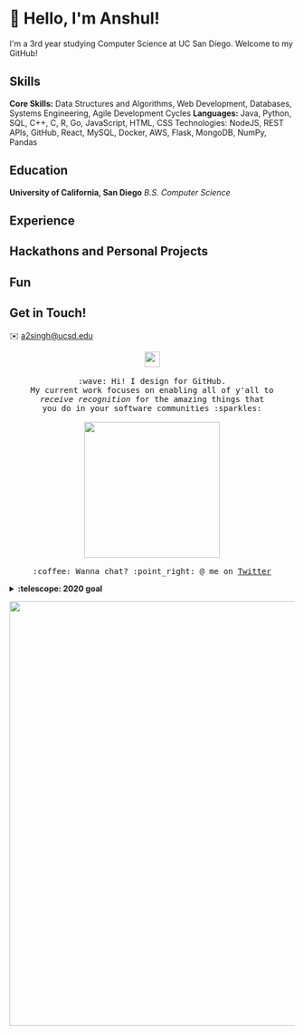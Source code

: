 # 👋 Hello, I'm Anshul!
I'm a 3rd year studying Computer Science at UC San Diego. Welcome to my GitHub!

## Skills
<b>Core Skills:</b> Data Structures and Algorithms, Web Development, Databases, Systems Engineering, Agile Development Cycles
<b>Languages:</b> Java, Python, SQL, C++, C, R, Go, JavaScript, HTML, CSS
</b>Technologies:</b> NodeJS, REST APIs, GitHub, React, MySQL, Docker, AWS, Flask, MongoDB, NumPy, Pandas

## Education
<b>University of California, San Diego</b> <i>B.S. Computer Science</i>
## Experience

## Hackathons and Personal Projects

## Fun

## Get in Touch!
✉️   a2singh@ucsd.edu

<p align="center">
  <img src="https://github.com/anshulsinghh/anshulsinghh/blob/master/dino.gif" width="27px">
  <br><br>
  <samp>
    :wave: Hi! I design for GitHub.
    <br>My current work focuses on enabling all of y'all to
      <br><em>receive recognition</em> for the amazing things that
    <br>you do in your software communities :sparkles:<br><br>
    <img src="https://i.imgur.com/kdKhgx6.gif" width="240px" align="center">
    <br><br>:coffee: Wanna chat? :point_right: @ me on <a href="https://twitter.com/pifafu">Twitter</a>
  </samp>
</p>

<details>
  <summary><b>:telescope: 2020 goal</b></summary>
  I want to make a little game this year.<br>I'm currently working on a small gameboy game with <a href="https://github.com/tfgrimes">@tfgrimes</a> using <a href="https://github.com/chrismaltby/gb-studio">GBStudio.dev</a>, which is an awesome game creator tool that makes it really easy to design a game if you're primarily focusing on the art and story (like myself). I'm hoping to print this on a cartridge when I'm done so you can actually experience it on a Gameboy!
</details>


<p align="center">
  <img src="https://github.com/anshulsinghh/anshulsinghh/blob/master/dino.gif" width="750px">
</p>
